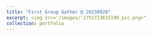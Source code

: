 ```yaml
---
title: "First Group Gather @ 20230928"
excerpt: <img src='/images/'1751723615190_pic.png>"
collection: portfolio
---
```

